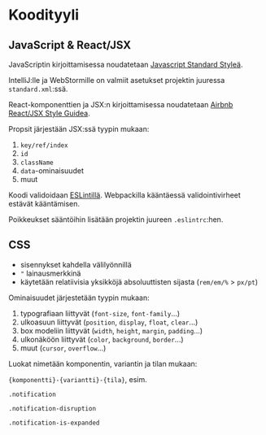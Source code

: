 # Koodityyli

## JavaScript & React/JSX

JavaScriptin kirjoittamisessa noudatetaan [Javascript Standard Styleä](https://standardjs.com/).

IntelliJ:lle ja WebStormille on valmiit asetukset projektin juuressa `standard.xml`:ssä. 

React-komponenttien ja JSX:n kirjoittamisessa noudatetaan 
[Airbnb React/JSX Style Guidea](https://github.com/airbnb/javascript/tree/master/react).
 
Propsit järjestään JSX:ssä tyypin mukaan:
1. `key/ref/index`
2. `id`
3. `className`
4. `data`-ominaisuudet
5. muut
 
Koodi validoidaan [ESLintillä](http://eslint.org/). Webpackilla kääntäessä validointivirheet
estävät kääntämisen.

Poikkeukset sääntöihin lisätään projektin juureen `.eslintrc`:hen.

## CSS

- sisennykset kahdella välilyönnillä
- `"` lainausmerkkinä
- käytetään relatiivisia yksikköjä absoluuttisten sijasta (`rem/em/%` > `px/pt`)

Ominaisuudet järjestetään tyypin mukaan:
1. typografiaan liittyvät (`font-size`, `font-family`...)
2. ulkoasuun liittyvät (`position`, `display`, `float`, `clear`...)
3. box modeliin liittyvät (`width`, `height`, `margin`, `padding`...)
4. ulkonäköön liittyvät (`color`, `background`, `border`...)
5. muut (`cursor`, `overflow`...)

Luokat nimetään komponentin, variantin ja tilan mukaan:

`{komponentti}-{variantti}-{tila}`, esim. 

`.notification`

`.notification-disruption`

`.notification-is-expanded`
